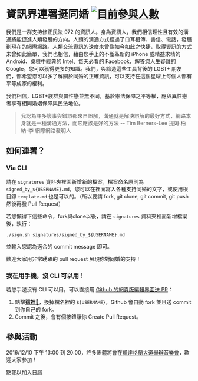 # 資訊界連署挺同婚 [![目前參與人數](https://img.shields.io/github/contributors/RainbowEngineer/taiwan_love_wins.svg?label=%E7%9B%AE%E5%89%8D%E5%8F%83%E8%88%87%E4%BA%BA%E6%95%B8)](https://github.com/RainbowEngineer/taiwan_love_wins/graphs/contributors)

我們是一群支持修正民法 972 的資訊人。身為資訊人，我們相信理性且有效的溝通將能促進人類發展的方向。人類的溝通方式經過了口耳相傳、書信、電話，發展到現在的網際網路。人類交流資訊的速度未曾像如今如此之快捷，取得資訊的方式未曾如此簡單，我們也相信，藉由您手上的不斷革新的 iPhone 或精益求精的 Android、桌機中經典的 Intel、每天必看的 Facebook、解答您人生疑難的 Google，您可以獲得更多的知識。我們，與締造這些工具背後的 LGBT+ 朋友們，都希望您可以多了解關於同婚的正確資訊，可以支持在這個星球上每個人都有平等成家的權利。

我們相信，LGBT+族群與異性戀並無不同，基於憲法保障之平等權，應與異性戀者享有相同婚姻保障與民法地位。

> 我認為許多壞事與錯誤都來自誤解，溝通就是解決誤解的最好方式，網路本身就是一種溝通方法，而它應該是好的方法
> -- Tim Berners-Lee 提姆·柏納-李 網際網路發明人

## 如何連署？

### Via CLI

請在 `signatures` 資料夾裡面新增新的檔案，檔案命名原則為 `signed_by_${USERNAME}.md`，您可以在裡面寫入各種支持同婚的文字，或使用根目錄 `template.md` 也是可以的。（所以要請 fork, git clone, git commit, git push 然後再發 Pull Request）

若您懶得下這些命令，fork與clone以後，請在 `signatures` 資料夾裡面新增檔案後，執行：

    ./sign.sh signatures/signed_by_${USERNAME}.md

並輸入您認為適合的 commit message 即可。

歡迎大家用非常踴躍的 pull request 展現你對同婚的支持！

### 我在用手機，沒 CLI 可以用！

若您手邊沒有 CLI 可以用，可以直接用 [Github 的網頁版編輯界面送 PR](https://help.github.com/articles/editing-files-in-another-user-s-repository/)：

1. 點擊[**這裡**:pencil:](https://github.com/RainbowEngineer/taiwan_love_wins/new/master?filename=signatures/signed_by_${USERNAME}.md)，換掉檔名裡的 `${USERNAME}`，Github 會自動 fork 並且送 commit 到你自己的 fork。
2. Commit 之後，會有個按鈕讓你 Create Pull Request。

## 參與活動

2016/12/10 下午 13:00 到 20:00，許多團體將會在[凱達格蘭大道舉辦音樂會](https://www.facebook.com/events/608609792656897)，歡迎大家參加！

<a href="http://www.google.com/calendar/event?
action=TEMPLATE
&text=1210%20%E8%AE%93%E7%94%9F%E5%91%BD%E4%B8%8D%E5%86%8D%E9%80%9D%E5%8E%BB%EF%BC%8C%E7%82%BA%E5%A9%9A%E5%A7%BB%E5%B9%B3%E6%AC%8A%E7%AB%99%E5%87%BA%E4%BE%86%20%E9%9F%B3%E6%A8%82%E6%9C%83
&dates=20161210T050000Z/20161210T120000Z
&details=https%3A%2F%2Fwww.facebook.com%2Fevents%2F608609792656897%2F%0D%0A%0D%0A12%E6%9C%8810%E6%97%A5%28%E6%98%9F%E6%9C%9F%E5%85%AD%29%E4%B8%96%E7%95%8C%E4%BA%BA%E6%AC%8A%E6%97%A5%EF%BC%8C%E9%82%80%E8%AB%8B%E6%89%80%E6%9C%891128%E5%9C%A8%E7%8F%BE%E5%A0%B4%E5%A0%85%E6%8C%81%E5%A5%AE%E6%88%B0%E7%9A%84%E4%BA%BA%EF%BC%8C%E4%B9%9F%E9%82%80%E8%AB%8B1128%E5%9B%A0%E7%82%BA%E4%B8%8A%E7%8F%AD%E7%84%A1%E6%B3%95%E5%88%B0%E5%A0%B4%EF%BC%8C%E4%BE%9D%E7%84%B6%E5%BF%83%E5%BF%83%E5%BF%B5%E5%BF%B5%E5%A9%9A%E5%A7%BB%E5%B9%B3%E6%AC%8A%E7%9A%84%E6%AF%8F%E5%80%8B%E5%A4%A5%E4%BC%B4%E3%80%82+%0D%0A%0D%0A%E3%80%8C%E8%AE%93%E7%94%9F%E5%91%BD%E4%B8%8D%E5%86%8D%E9%80%9D%E5%8E%BB%EF%BC%8C%E7%82%BA%E5%A9%9A%E5%A7%BB%E5%B9%B3%E6%AC%8A%E7%AB%99%E5%87%BA%E4%BE%86%E3%80%8D%E9%9F%B3%E6%A8%82%E6%9C%83+%0D%0A%E6%99%82%E9%96%93%3A12%E6%9C%8810%E6%97%A5%28%E6%98%9F%E6%9C%9F%E5%85%AD%29%E4%B8%8B%E5%8D%88%E4%B8%80%E9%BB%9E%E5%85%A5%E5%A0%B4%EF%BC%8C%E4%B8%8B%E5%8D%88%E4%B8%89%E9%BB%9E%E9%96%8B%E5%A7%8B%EF%BC%8C%E6%99%9A%E9%96%93%E5%85%AB%E9%BB%9E%E7%B5%90%E6%9D%9F%E3%80%82+%0D%0A%E5%9C%B0%E9%BB%9E%3A%E5%87%B1%E9%81%94%E6%A0%BC%E8%98%AD%E5%A4%A7%E9%81%93+%0D%0A%0D%0A%E8%AB%8B%E5%92%8C%E6%88%91%E5%80%91%E5%9C%A8%E4%B8%80%E8%B5%B7%EF%BC%81%E3%80%8C%E8%AE%93%E7%94%9F%E5%91%BD%E4%B8%8D%E5%86%8D%E9%80%9D%E5%8E%BB%EF%BC%8C%E7%82%BA%E5%A9%9A%E5%A7%BB%E5%B9%B3%E6%AC%8A%E7%AB%99%E5%87%BA%E4%BE%86%E3%80%8D%E9%9F%B3%E6%A8%82%E6%9C%83%EF%BC%8C%E7%8F%BE%E5%A0%B4%E5%B0%87%E6%9C%89%E9%99%90%E5%AE%9A%E5%BD%A9%E8%99%B9%E5%B0%8F%E7%89%A9%E7%BE%A9%E8%B3%A3%EF%BC%8C%E4%B8%A6%E9%82%80%E8%AB%8B%E5%90%84%E7%95%8C%E9%9F%B3%E6%A8%82%E4%BA%BA%E6%8C%BA%E5%90%8C%E5%BF%97%EF%BC%8C%E9%82%80%E8%AB%8B%E6%89%80%E6%9C%89%E7%9A%84%E5%8F%B0%E7%81%A3%E5%85%AC%E6%B0%91%E8%88%87%E6%88%91%E5%80%91%E4%B8%80%E8%B5%B7%EF%BC%8C%E7%9B%B8%E6%8C%BA%E7%82%BA%E5%B9%B3%E6%AC%8A%EF%BC%8C%E5%85%A8%E6%B0%91%E6%92%90%E5%90%8C%E5%BF%97%EF%BC%81%EF%BC%81+%0D%0A%0D%0A%E4%B8%BB%E8%BE%A6%E5%96%AE%E4%BD%8D%3A+%0D%0A%E5%8F%B0%E7%81%A3%E5%90%8C%E5%BF%97%E8%AB%AE%E8%A9%A2%E7%86%B1%E7%B7%9A%0D%0A%E5%8F%B0%E7%81%A3%E5%90%8C%E5%BF%97%E5%AE%B6%E5%BA%AD%E6%AC%8A%E7%9B%8A%E4%BF%83%E9%80%B2%E6%9C%83%0D%0A%E5%A9%A6%E5%A5%B3%E6%96%B0%E7%9F%A5%E5%9F%BA%E9%87%91%E6%9C%83+%0D%0A%E5%90%8C%E5%BF%97%E4%BA%BA%E6%AC%8A%E6%B3%95%E6%A1%88%E9%81%8A%E8%AA%AA%E8%81%AF%E7%9B%9F+%0D%0AQueermosa+Awards+%E9%85%B7%E6%91%A9%E6%B2%99%E7%8D%8E%0D%0A%E5%90%8C%E5%85%89%E5%90%8C%E5%BF%97%E9%95%B7%E8%80%81%E6%95%99%E6%9C%83%0D%0A%E7%9C%9F%E5%85%89%E7%A6%8F%E9%9F%B3%E6%95%99%E6%9C%83%0D%0A%0D%0A12%2F10+%E2%80%9CCherish+Every+Life%2C+Support+Marriage+Equality%E2%80%9D+Concert%0D%0AWhen%3A+Dec.+10th+%28Sat.%29.+Entry+from+13%3A00%2C+performance+starts+at+15%3A00%2C+till+20%3A00%0D%0AWhere%3A+Ketagalan+Boulevard%2C+Taipei%0D%0A%0D%0APlease+join+us%21+With+a+charity+sale+of+rainbow+merchandise%2C+%E2%80%9CCherish+Every+Life%2C+Support+Marriage+Equality%E2%80%9D+Concert+gathers+musicians+to+express+their+support+for+the+LGBT+community.+We+invite+every+Taiwanese+citizen+to+join+us.+Support+equality%2C+support+LGBT%21%0D%0A%0D%0AHosted+by%3A+%0D%0ATaiwan+Tonzhi+Hotline+Association%0D%0ATaiwan+LGBT+Family+Rights+Advocacy+Association%0D%0AAwakening+Foundation%0D%0AThe+Lobby+Alliance+for+LGBT+Human+Rights%0D%0AQueermosa+Awards%0D%0ATong-Kwang+Light+House+Presbyterian+Church%0D%0ATrue+Light+Gospel+Church
&location=%E5%87%B1%E9%81%94%E6%A0%BC%E8%98%AD%E5%A4%A7%E9%81%93
&trp=true
&sprop=https://www.facebook.com/events/608609792656897/
&sprop=name:"
target="_blank" rel="nofollow">點我以加入日曆</a>
